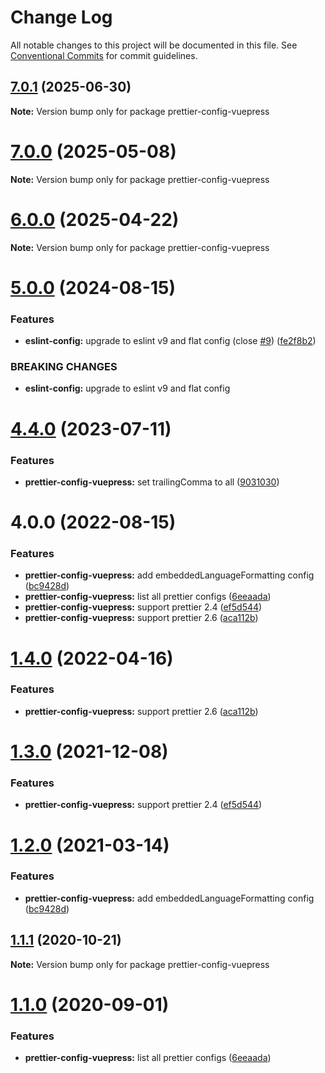 # Change Log

All notable changes to this project will be documented in this file.
See [Conventional Commits](https://conventionalcommits.org) for commit guidelines.

## [7.0.1](https://github.com/vuepress/configs/compare/v7.0.0...v7.0.1) (2025-06-30)

**Note:** Version bump only for package prettier-config-vuepress

# [7.0.0](https://github.com/vuepress/configs/compare/v6.0.0...v7.0.0) (2025-05-08)

**Note:** Version bump only for package prettier-config-vuepress

# [6.0.0](https://github.com/vuepress/configs/compare/v5.2.5...v6.0.0) (2025-04-22)

**Note:** Version bump only for package prettier-config-vuepress

# [5.0.0](https://github.com/vuepress/configs/compare/v4.10.1...v5.0.0) (2024-08-15)

### Features

* **eslint-config:** upgrade to eslint v9 and flat config (close [#9](https://github.com/vuepress/configs/issues/9)) ([fe2f8b2](https://github.com/vuepress/configs/commit/fe2f8b2e9cb111c09db57873a0368cfdc525326e))

### BREAKING CHANGES

* **eslint-config:** upgrade to eslint v9 and flat config

# [4.4.0](https://github.com/vuepress/configs/compare/v4.3.0...v4.4.0) (2023-07-11)

### Features

* **prettier-config-vuepress:** set trailingComma to all ([9031030](https://github.com/vuepress/configs/commit/9031030b9b67edb77cfb45654342c4d06574de70))

# 4.0.0 (2022-08-15)

### Features

- **prettier-config-vuepress:** add embeddedLanguageFormatting config ([bc9428d](https://github.com/vuepress/configs/commit/bc9428d06aa325dbe62b7c358d530595bb40708d))
- **prettier-config-vuepress:** list all prettier configs ([6eeaada](https://github.com/vuepress/configs/commit/6eeaada781a7dfc35495bde3c26670d5b844ced8))
- **prettier-config-vuepress:** support prettier 2.4 ([ef5d544](https://github.com/vuepress/configs/commit/ef5d5449c78409df0ef2945493dc36822967a30b))
- **prettier-config-vuepress:** support prettier 2.6 ([aca112b](https://github.com/vuepress/configs/commit/aca112b0aa21ce2150e80265c6850ba5805e8dab))

# [1.4.0](https://github.com/vuepress/configs/compare/prettier-config-vuepress@1.3.0...prettier-config-vuepress@1.4.0) (2022-04-16)

### Features

- **prettier-config-vuepress:** support prettier 2.6 ([aca112b](https://github.com/vuepress/configs/commit/aca112b0aa21ce2150e80265c6850ba5805e8dab))

# [1.3.0](https://github.com/vuepress/configs/compare/prettier-config-vuepress@1.2.0...prettier-config-vuepress@1.3.0) (2021-12-08)

### Features

- **prettier-config-vuepress:** support prettier 2.4 ([ef5d544](https://github.com/vuepress/configs/commit/ef5d5449c78409df0ef2945493dc36822967a30b))

# [1.2.0](https://github.com/vuepress/configs/compare/prettier-config-vuepress@1.1.1...prettier-config-vuepress@1.2.0) (2021-03-14)

### Features

- **prettier-config-vuepress:** add embeddedLanguageFormatting config ([bc9428d](https://github.com/vuepress/configs/commit/bc9428d06aa325dbe62b7c358d530595bb40708d))

## [1.1.1](https://github.com/vuepress/configs/compare/prettier-config-vuepress@1.1.0...prettier-config-vuepress@1.1.1) (2020-10-21)

**Note:** Version bump only for package prettier-config-vuepress

# [1.1.0](https://github.com/vuepress/configs/compare/prettier-config-vuepress@1.0.0...prettier-config-vuepress@1.1.0) (2020-09-01)

### Features

- **prettier-config-vuepress:** list all prettier configs ([6eeaada](https://github.com/vuepress/configs/commit/6eeaada781a7dfc35495bde3c26670d5b844ced8))
